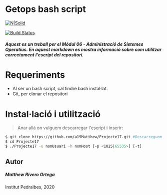 # Getops bash script

[![N|Solid](https://blog.desdelinux.net/wp-content/uploads/2019/01/bash-logo.jpg)](https://github.com/a19Matthew/Projecte17)

[![Build Status](https://travis-ci.org/joemccann/dillinger.svg?branch=master)](https://github.com/a19Matthew/Projecte17)

##### Aquest es un treball per el Módul 06 - Administració de Sistemes Operatius. En aquest markdown es mostra informació sobre com utilitzar correctament l'escript del repositori.

# Requeriments
- Al ser un bash script, cal tindre bash instal·lat.
- Git, per clonar el repositori

# Instal·lació i utilització
> Anar allà on vulguem descarregar l'escript i inserir:

```sh
$ git clone https://github.com/a19Matthew/Projecte17.git #Descarreguem el repositori
$ cd Projecte17
$ ./Projecte17 -u nomUsuari -h nomHost [-p <1025|65535>] [-t]
```

## Autor

##### Matthew Rivero Ortega 
Institut Pedralbes, 2020
